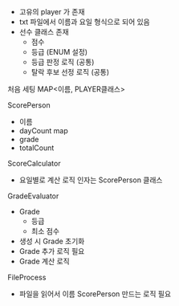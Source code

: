 - 고유의 player 가 존재
- txt 파일에서 이름과 요일 형식으로 되어 있음
- 선수 클래스 존재
  - 점수
  - 등급 (ENUM 설정)
  - 등급 판정 로직 (공통)
  - 탈락 후보 선정 로직 (공통)

처음 세팅 MAP<이름, PLAYER클래스>

ScorePerson
- 이름
- dayCount map
- grade
- totalCount

ScoreCalculator
- 요일별로 계산 로직 인자는 ScorePerson 클래스

GradeEvaluator
- Grade
  - 등급
  - 최소 점수
- 생성 시 Grade 초기화
- Grade 추가 로직 필요
- Grade 계산 로직

FileProcess
 - 파일을 읽어서 이름 ScorePerson 만드는 로직 필요
